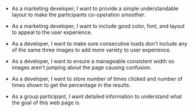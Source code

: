 - As a marketing developer, I want to provide a simple understandable layout to make the participants co-operation smoother.

- As a marketing developer, I want to include good color, font, and layout to appeal to the user experience.

- As a developer, I want to make sure consecutive loads don't include any of the same three images to add more variety to user experience.

- As a developer, I want to ensure a manageable consistent width so images aren't jumping about the page causing confusion.

- As a developer, I want to store number of times clicked and number of times shown to get the percentage in the results.

- As a group participant, I want detailed information to understand what the goal of this web page is.
